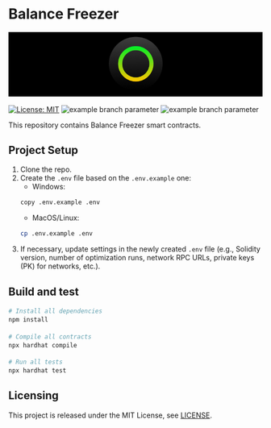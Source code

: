 # Balance Freezer

<p align="center">
  <img src="./docs/media/brlc-cover.png">
</p>

[![License: MIT](https://img.shields.io/badge/License-MIT-yellow.svg)](https://opensource.org/licenses/MIT)
![example branch parameter](https://github.com/cloudwalk/brlc-balance-freezer/actions/workflows/build.yml/badge.svg?branch=main)
![example branch parameter](https://github.com/cloudwalk/brlc-balance-freezer/actions/workflows/test.yml/badge.svg?branch=main)

This repository contains Balance Freezer smart contracts.

## Project Setup
1. Clone the repo.
2. Create the `.env` file based on the `.env.example` one:
   * Windows:
    ```sh
    copy .env.example .env
    ```
   * MacOS/Linux:
    ```sh
    cp .env.example .env
    ```
3. If necessary, update settings in the newly created `.env` file (e.g., Solidity version, number of optimization runs, network RPC URLs, private keys (PK) for networks, etc.).

## Build and test

```sh
# Install all dependencies
npm install

# Compile all contracts
npx hardhat compile

# Run all tests
npx hardhat test
```

## Licensing

This project is released under the MIT License, see [LICENSE](./LICENSE).
